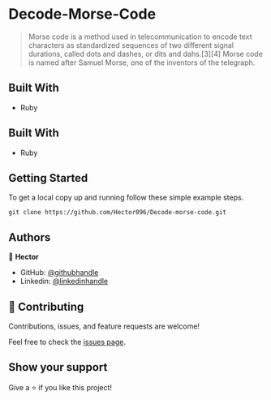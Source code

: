 # Decode-Morse-Code

>  Morse code is a method used in telecommunication to encode text characters as standardized sequences of two different signal durations, called dots and dashes, or dits and dahs.[3][4] Morse code is named after Samuel Morse, one of the inventors of the telegraph.

## Built With

- Ruby
## Built With

- Ruby

## Getting Started

To get a local copy up and running follow these simple example steps.

```
git clone https://github.com/Hector096/Decode-morse-code.git
```

## Authors
:bearded_person: **Hector**
  - GitHub: [@githubhandle](https://github.com/Hector096)
  - Linkedin: [@linkedinhandle](https://www.linkedin.com/in/hector096/)


## 🤝 Contributing

Contributions, issues, and feature requests are welcome!

Feel free to check the [issues page](https://github.com/Hector096/Decode-morse-code/issues).


## Show your support

Give a ⭐️ if you like this project!
